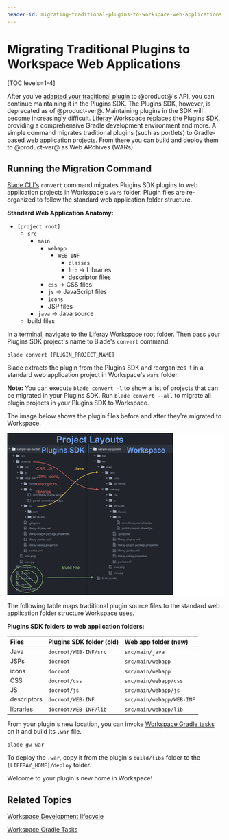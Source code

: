 ```yaml
---
header-id: migrating-traditional-plugins-to-workspace-web-applications
---
```


# Migrating Traditional Plugins to Workspace Web Applications

[TOC levels=1-4]

After you've
[adapted your traditional plugin](/docs/7-0/tutorials/-/knowledge_base/t/adapting-to-liferay-7s-api-with-the-code-upgrade-tool)
to @product@'s API, you can continue maintaining it in the Plugins SDK. The
Plugins SDK, however, is deprecated as of @product-ver@. Maintaining plugins in
the SDK will become increasingly difficult.
[Liferay Workspace replaces the Plugins SDK](/docs/7-0/tutorials/-/knowledge_base/t/improved-developer-tooling-liferay-workspace-maven-plugins-and-more#from-the-plugins-sdk-to-liferay-workspace), 
providing a comprehensive Gradle development environment and more. A simple
command migrates traditional plugins (such as portlets) to Gradle-based web
application projects. From there you can build and deploy them to @product-ver@
as Web ARchives (WARs). 

## Running the Migration Command

[Blade CLI's](/docs/7-0/tutorials/-/knowledge_base/t/blade-cli) `convert`
command migrates Plugins SDK plugins to web application projects in Workspace's
`wars` folder. Plugin files are re-organized to follow the standard web
application folder structure. 

**Standard Web Application Anatomy:**

- `[project root]`
    - `src`
        - `main`
            - `webapp`
                - `WEB-INF`
                    - `classes`
                    - `lib` &rarr; Libraries
                    - descriptor files
            - `css` &rarr; CSS files
            - `js` &rarr; JavaScript files
            - `icons`
            - JSP files
        - `java` &rarr; Java source
    - build files

In a terminal, navigate to the Liferay Workspace root folder. Then pass your
Plugins SDK project's name to Blade's `convert` command:

    blade convert [PLUGIN_PROJECT_NAME]

Blade extracts the plugin from the Plugins SDK and reorganizes it in a standard
web application project in Workspace's `wars` folder. 

**Note:** You can execute `blade convert -l` to show a list of projects that can
be migrated in your Plugins SDK. Run `blade convert --all` to migrate all plugin
projects in your Plugins SDK to Workspace.

The image below shows the plugin files before and after they're migrated to
Workspace. 

![Figure 1: The `convert` command migrates a Plugins SDK project to a Workspace web application project. It moves Java source files to `src/main/java` and all other files/folders to `src/main/webapp`.](../../../images/migrate-war-compare-folder-structure.png)

The following table maps traditional plugin source files to the standard web
application folder structure Workspace uses. 

**Plugins SDK folders to web application folders:**

  Files       | Plugins SDK folder (old) | Web app folder (new)      
:------------ | :----------------------- | :------------------------ 
  Java        | `docroot/WEB-INF/src`    | `src/main/java`           
  JSPs        | `docroot`                | `src/main/webapp`         
  icons       | `docroot`                | `src/main/webapp`        
  CSS         | `docroot/css`            | `src/main/webapp/css`    
  JS          | `docroot/js`             | `src/main/webapp/js`     
  descriptors | `docroot/WEB-INF`        | `src/main/webapp/WEB-INF`
  libraries   | `docroot/WEB-INF/lib`    | `src/main/webapp/lib`    

From your plugin's new location, you can invoke 
[Workspace Gradle tasks](/docs/7-0/tutorials/-/knowledge_base/t/improved-developer-tooling-liferay-workspace-maven-plugins-and-more#plugins-sdk-to-workspace-task-map)
on it and build its `.war` file.

    blade gw war 

To deploy the `.war`, copy it from the plugin's `build/libs` folder to the
`[LIFERAY_HOME]/deploy` folder. 

Welcome to your plugin's new home in Workspace! 

## Related Topics

[Workspace Development lifecycle](/docs/7-0/tutorials/-/knowledge_base/t/development-lifecycle-for-a-liferay-workspace#building-modules)

[Workspace Gradle Tasks](/docs/7-0/tutorials/-/knowledge_base/t/improved-developer-tooling-liferay-workspace-maven-plugins-and-more#plugins-sdk-to-workspace-task-map)
